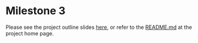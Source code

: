 
# Milestone 3
Please see the project outline slides [here](https://docs.google.com/presentation/d/1r2STXDPzHtkGrVpDbPrd_qFrepqPYYcaVFJHkI_4RzU/edit?usp=sharing), or refer to the [README.md](https://github.com/skgithub14/AC215_KKST/blob/main/README.md) at the project home page.
